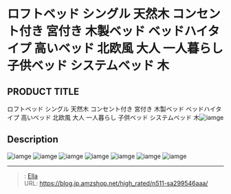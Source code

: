 # ロフトベッド  シングル 天然木  コンセント付き 宮付き 木製ベッド ベッドハイタイプ 高いベッド 北欧風  大人 一人暮らし 子供ベッド システムベッド 木


## PRODUCT TITLE 

ロフトベッド  シングル 天然木  コンセント付き 宮付き 木製ベッド ベッドハイタイプ 高いベッド 北欧風  大人 一人暮らし 子供ベッド システムベッド 木![iamge](nan)

## Description











![iamge](nan)
![iamge](nan)
![iamge](nan)
![iamge](nan)
![iamge](nan)
![iamge](nan)
![iamge](nan)


---

> : [Ella](https://blog.jp.amzshop.net/)  
> URL: https://blog.jp.amzshop.net/high_rated/n511-sa299546aaa/  

